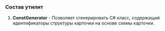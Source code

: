 ### Состав утилит

 1. **ConstGenerator** - Позволяет сгенерировать C# класс, содержащий идентификаторы структуры карточки на основе схемы карточки. 